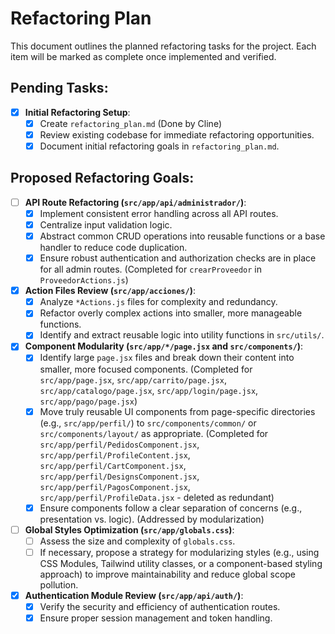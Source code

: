 # Refactoring Plan

This document outlines the planned refactoring tasks for the project. Each item will be marked as complete once implemented and verified.

## Pending Tasks:

- [x] **Initial Refactoring Setup**:
    - [x] Create `refactoring_plan.md` (Done by Cline)
    - [x] Review existing codebase for immediate refactoring opportunities.
    - [x] Document initial refactoring goals in `refactoring_plan.md`.

## Proposed Refactoring Goals:

- [ ] **API Route Refactoring (`src/app/api/administrador/`)**:
    - [x] Implement consistent error handling across all API routes.
    - [x] Centralize input validation logic.
    - [x] Abstract common CRUD operations into reusable functions or a base handler to reduce code duplication.
    - [x] Ensure robust authentication and authorization checks are in place for all admin routes. (Completed for `crearProveedor` in `ProveedorActions.js`)

- [x] **Action Files Review (`src/app/acciones/`)**:
    - [x] Analyze `*Actions.js` files for complexity and redundancy.
    - [x] Refactor overly complex actions into smaller, more manageable functions.
    - [x] Identify and extract reusable logic into utility functions in `src/utils/`.

- [x] **Component Modularity (`src/app/*/page.jsx` and `src/components/`)**:
    - [x] Identify large `page.jsx` files and break down their content into smaller, more focused components. (Completed for `src/app/page.jsx`, `src/app/carrito/page.jsx`, `src/app/catalogo/page.jsx`, `src/app/login/page.jsx`, `src/app/pago/page.jsx`)
    - [x] Move truly reusable UI components from page-specific directories (e.g., `src/app/perfil/`) to `src/components/common/` or `src/components/layout/` as appropriate. (Completed for `src/app/perfil/PedidosComponent.jsx`, `src/app/perfil/ProfileContent.jsx`, `src/app/perfil/CartComponent.jsx`, `src/app/perfil/DesignsComponent.jsx`, `src/app/perfil/PagosComponent.jsx`, `src/app/perfil/ProfileData.jsx` - deleted as redundant)
    - [x] Ensure components follow a clear separation of concerns (e.g., presentation vs. logic). (Addressed by modularization)

- [ ] **Global Styles Optimization (`src/app/globals.css`)**:
    - [ ] Assess the size and complexity of `globals.css`.
    - [ ] If necessary, propose a strategy for modularizing styles (e.g., using CSS Modules, Tailwind utility classes, or a component-based styling approach) to improve maintainability and reduce global scope pollution.

- [x] **Authentication Module Review (`src/app/api/auth/`)**:
    - [x] Verify the security and efficiency of authentication routes.
    - [x] Ensure proper session management and token handling.
